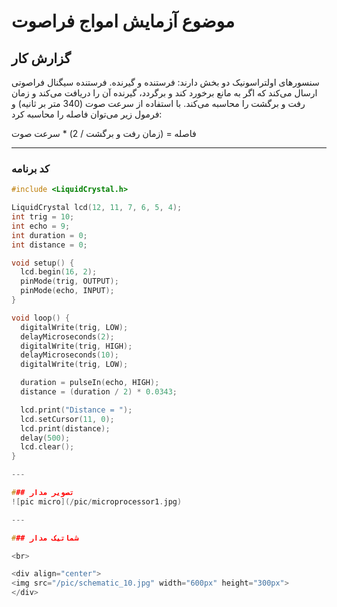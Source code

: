 # موضوع آزمایش امواج فراصوت 

## گزارش کار 
سنسورهای اولتراسونیک دو بخش دارند: فرستنده و گیرنده. فرستنده سیگنال فراصوتی ارسال می‌کند که اگر به مانع برخورد کند و برگردد، گیرنده آن را دریافت می‌کند و زمان رفت و برگشت را محاسبه می‌کند. با استفاده از سرعت صوت (340 متر بر ثانیه) و فرمول زیر می‌توان فاصله را محاسبه کرد:

فاصله = (زمان رفت و برگشت / 2) * سرعت صوت

---

### کد برنامه 

```cpp
#include <LiquidCrystal.h>

LiquidCrystal lcd(12, 11, 7, 6, 5, 4);
int trig = 10;
int echo = 9;
int duration = 0;
int distance = 0;

void setup() {
  lcd.begin(16, 2);
  pinMode(trig, OUTPUT);
  pinMode(echo, INPUT);
}

void loop() {
  digitalWrite(trig, LOW);
  delayMicroseconds(2);
  digitalWrite(trig, HIGH);
  delayMicroseconds(10);
  digitalWrite(trig, LOW);

  duration = pulseIn(echo, HIGH);
  distance = (duration / 2) * 0.0343;

  lcd.print("Distance = ");
  lcd.setCursor(11, 0);
  lcd.print(distance);
  delay(500);
  lcd.clear();
}

---

### تصویر مدار
![pic micro](/pic/microprocessor1.jpg)

---

### شماتیک مدار 

<br>

<div align="center">
<img src="/pic/schematic_10.jpg" width="600px" height="300px">
</div>

